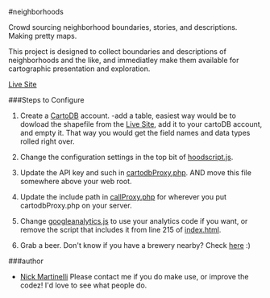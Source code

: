 #neighborhoods

Crowd sourcing neighborhood boundaries, stories, and descriptions. Making pretty maps.

This project is designed to collect boundaries and descriptions of neighborhoods and the like, and immediatley make them available for cartographic presentation and exploration.

[Live Site](http://pnwmaps.com/neighborhoods)

###Steps to Configure 

1. Create a [CartoDB](http://cartodb.com/) account. 
 	-add a table, easiest way would be to dowload the shapefile from the [Live Site](http://pnwmaps.com/neighborhoods), add it to your cartoDB account, and empty it. That way you would get the field names and data types rolled right over.   

2. Change the configuration settings in the top bit of [hoodscript.js](https://github.com/enam/neighborhoods/blob/master/js/hoodscript.js).

3. Update the API key and such in [cartodbProxy.php](https://github.com/enam/neighborhoods/blob/master/php/cartodbProxy.php). AND move this file somewhere above your web root.

4. Update the include path in [callProxy.php](https://github.com/enam/neighborhoods/blob/master/php/callProxy.php) for wherever you put cartodbProxy.php on your server.

5. Change [googleanalytics.js](https://github.com/enam/neighborhoods/blob/master/js/googleanalytics.js) to use your analytics code if you want, or remove the script that includes it from line 215 of [index.html](https://github.com/enam/neighborhoods/blob/master/index.html). 

6. Grab a beer. Don't know if you have a brewery nearby? Check [here](http://nickmartinelli.com) :)  

###author
* [Nick Martinelli](https://twitter.com/nichom)
Please contact me if you do make use, or improve the codez! I'd love to see what people do.